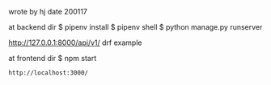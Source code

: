 wrote by hj
date 200117

at backend dir
$ pipenv install
$ pipenv shell
$ python manage.py runserver

http://127.0.0.1:8000/api/v1/
drf example

at frontend dir
$ npm start
```
http://localhost:3000/
